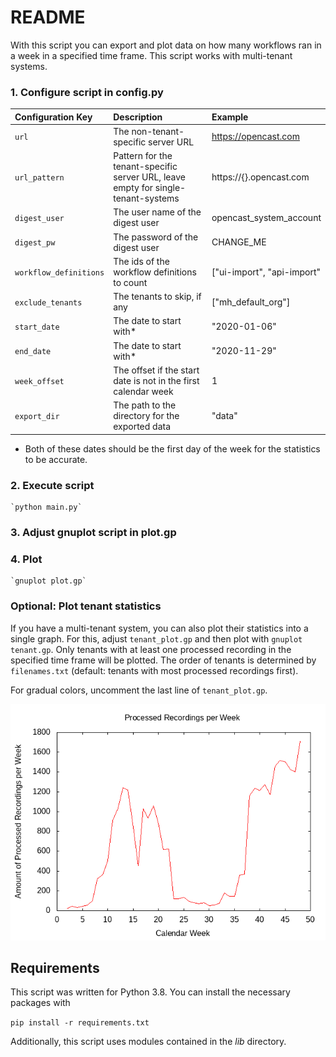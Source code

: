 # README

With this script you can export and plot data on how many workflows ran in a week in a specified time frame.
This script works with multi-tenant systems.

### 1. Configure script in config.py

| Configuration Key      | Description                                                                       | Example                    |
| :--------------------- | :-------------------------------------------------------------------------------- | :------------------------- |
| `url`                  | The non-tenant-specific server URL                                                | https://opencast.com       |
| `url_pattern`          | Pattern for the tenant-specific server URL, leave empty for single-tenant-systems | https://{}.opencast.com    |
| `digest_user`          | The user name of the digest user                                                  | opencast_system_account    |
| `digest_pw`            | The password of the digest user                                                   | CHANGE_ME                  |
| `workflow_definitions` | The ids of the workflow definitions to count                                      | ["ui-import", "api-import" |
| `exclude_tenants`      | The tenants to skip, if any                                                       | \["mh_default_org"\]       |
| `start_date`           | The date to start with\*                                                          | "2020-01-06"               |
| `end_date`             | The date to start with\*                                                          | "2020-11-29"               |
| `week_offset`          | The offset if the start date is not in the first calendar week                    | 1                          |
| `export_dir`           | The path to the directory for the exported data                                   | "data"                     |

* Both of these dates should be the first day of the week for the statistics to be accurate.

### 2. Execute script

    `python main.py`

### 3. Adjust gnuplot script in plot.gp

### 4. Plot
   
    `gnuplot plot.gp`

### Optional: Plot tenant statistics

If you have a multi-tenant system, you can also plot their statistics into a single graph. For this, adjust 
`tenant_plot.gp` and then plot with `gnuplot tenant.gp`. Only tenants with at least one processed
recording in the specified time frame will be plotted. The order of tenants is determined by `filenames.txt` 
(default: tenants with most processed recordings first).

For gradual colors, uncomment the last line of `tenant_plot.gp`.

![image](demo_plot.png)

## Requirements

This script was written for Python 3.8. You can install the necessary packages with

`pip install -r requirements.txt`

Additionally, this script uses modules contained in the _lib_ directory.